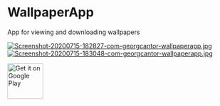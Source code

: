 # WallpaperApp
App for viewing and downloading wallpapers
                                            
[![Screenshot-20200715-182827-com-georgcantor-wallpaperapp.jpg](https://i.postimg.cc/4ytWkW38/Screenshot-20200715-182827-com-georgcantor-wallpaperapp.jpg)](https://postimg.cc/jnxHyQPN)                                                                           [![Screenshot-20200715-183048-com-georgcantor-wallpaperapp.jpg](https://i.postimg.cc/Pf83w5Mm/Screenshot-20200715-183048-com-georgcantor-wallpaperapp.jpg)](https://postimg.cc/qg4xf0SR)



<a href="https://play.google.com/store/apps/details?id=com.georgcantor.wallpaperapp" target="_blank"><img alt="Get it on Google Play" src="https://play.google.com/intl/en_us/badges/images/generic/en-play-badge.png" height="80"/></a>
